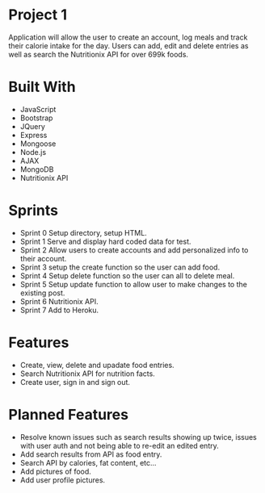 # Project 1

Application will allow the user to create an account, log meals and track their calorie intake for the day. Users can add, edit and delete entries as well as search the Nutritionix API for over 699k foods. 


# Built With

- JavaScript
- Bootstrap
- JQuery 
- Express
- Mongoose
- Node.js
- AJAX 
- MongoDB 
- Nutritionix API

# Sprints 
- Sprint 0
Setup directory, setup HTML. 
- Sprint 1
Serve and display hard coded data for test.
- Sprint 2
Allow users to create accounts and add personalized info to their account.
- Sprint 3
setup the create function so the user can add food.
- Sprint 4
Setup delete function so the user can all to delete meal.
- Sprint 5
Setup update function to allow user to make changes to the existing post.
- Sprint 6
Nutritionix API. 
- Sprint 7
Add to Heroku. 

# Features
- Create, view, delete and upadate food entries. 
- Search Nutritionix API for nutrition facts. 
- Create user, sign in and sign out. 


# Planned Features 
- Resolve known issues such as search results showing up twice, issues with user auth and not being able to re-edit an edited entry. 
- Add search results from API as food entry. 
- Search API by calories, fat content, etc...
- Add pictures of food. 
- Add user profile pictures. 


